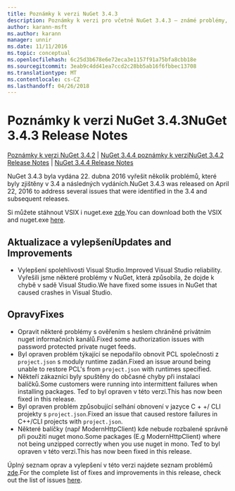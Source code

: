 ```yaml
---
title: Poznámky k verzi NuGet 3.4.3
description: Poznámky k verzi pro včetně NuGet 3.4.3 – známé problémy, opravy chyb, přidaných funkcí a chcete.
author: karann-msft
ms.author: karann
manager: unnir
ms.date: 11/11/2016
ms.topic: conceptual
ms.openlocfilehash: 6c25d3b678e6e72eca3e1157f91a75bfa8cbb18e
ms.sourcegitcommit: 3eab9c4dd41ea7ccd2c28bb5ab16f6fbbec13708
ms.translationtype: MT
ms.contentlocale: cs-CZ
ms.lasthandoff: 04/26/2018
---
```

# <a name="nuget-343-release-notes"></a><span data-ttu-id="31a7b-103">Poznámky k verzi NuGet 3.4.3</span><span class="sxs-lookup"><span data-stu-id="31a7b-103">NuGet 3.4.3 Release Notes</span></span>

<span data-ttu-id="31a7b-104">[Poznámky k verzi NuGet 3.4.2](../release-notes/nuget-3.4.2.md) | [NuGet 3.4.4 poznámky k verzi](../release-notes/nuget-3.4.4.md)</span><span class="sxs-lookup"><span data-stu-id="31a7b-104">[NuGet 3.4.2 Release Notes](../release-notes/nuget-3.4.2.md) | [NuGet 3.4.4 Release Notes](../release-notes/nuget-3.4.4.md)</span></span>

<span data-ttu-id="31a7b-105">NuGet 3.4.3 byla vydána 22. dubna 2016 vyřešit několik problémů, které byly zjištěny v 3.4 a následných vydáních.</span><span class="sxs-lookup"><span data-stu-id="31a7b-105">NuGet 3.4.3 was released on April 22, 2016 to address several issues that were identified in the 3.4 and subsequent releases.</span></span>

<span data-ttu-id="31a7b-106">Si můžete stáhnout VSIX i nuget.exe [zde](https://dist.nuget.org/index.html).</span><span class="sxs-lookup"><span data-stu-id="31a7b-106">You can download both the VSIX and nuget.exe [here](https://dist.nuget.org/index.html).</span></span>

## <a name="updates-and-improvements"></a><span data-ttu-id="31a7b-107">Aktualizace a vylepšení</span><span class="sxs-lookup"><span data-stu-id="31a7b-107">Updates and Improvements</span></span>

* <span data-ttu-id="31a7b-108">Vylepšení spolehlivosti Visual Studio.</span><span class="sxs-lookup"><span data-stu-id="31a7b-108">Improved Visual Studio reliability.</span></span> <span data-ttu-id="31a7b-109">Vyřešili jsme některé problémy v NuGet, která způsobila, že dojde k chybě v sadě Visual Studio.</span><span class="sxs-lookup"><span data-stu-id="31a7b-109">We have fixed some issues in NuGet that caused crashes in Visual Studio.</span></span>

## <a name="fixes"></a><span data-ttu-id="31a7b-110">Opravy</span><span class="sxs-lookup"><span data-stu-id="31a7b-110">Fixes</span></span>

* <span data-ttu-id="31a7b-111">Opravit některé problémy s ověřením s heslem chráněné privátním nuget informačních kanálů.</span><span class="sxs-lookup"><span data-stu-id="31a7b-111">Fixed some authorization issues with password protected private nuget feeds.</span></span>
* <span data-ttu-id="31a7b-112">Byl opraven problém týkající se nepodařilo obnovit PCL společnosti z `project.json` s moduly runtime zadán.</span><span class="sxs-lookup"><span data-stu-id="31a7b-112">Fixed an issue around being unable to restore PCL's from `project.json` with runtimes specified.</span></span>
* <span data-ttu-id="31a7b-113">Někteří zákazníci byly spuštěny do občasné chyby při instalaci balíčků.</span><span class="sxs-lookup"><span data-stu-id="31a7b-113">Some customers were running into intermittent failures when installing packages.</span></span> <span data-ttu-id="31a7b-114">Teď to byl opraven v této verzi.</span><span class="sxs-lookup"><span data-stu-id="31a7b-114">This has now been fixed in this release.</span></span>
* <span data-ttu-id="31a7b-115">Byl opraven problém způsobující selhání obnovení v jazyce C + +/ CLI projekty s `project.json`.</span><span class="sxs-lookup"><span data-stu-id="31a7b-115">Fixed an issue that caused restore failures in C++/CLI projects with `project.json`.</span></span>
* <span data-ttu-id="31a7b-116">Některé balíčky (např ModernHttpClient) kde nebude rozbalené správně při použití nuget mono.</span><span class="sxs-lookup"><span data-stu-id="31a7b-116">Some packages (E.g ModernHttpClient) where not being unzipped correctly when you use nuget in mono.</span></span> <span data-ttu-id="31a7b-117">Teď to byl opraven v této verzi.</span><span class="sxs-lookup"><span data-stu-id="31a7b-117">This has now been fixed in this release.</span></span>

<span data-ttu-id="31a7b-118">Úplný seznam oprav a vylepšení v této verzi najdete seznam problémů [zde](https://github.com/NuGet/Home/issues?q=is%3Aissue+milestone%3A3.4.3+is%3Aclosed).</span><span class="sxs-lookup"><span data-stu-id="31a7b-118">For the complete list of fixes and improvements in this release, check out the list of issues [here](https://github.com/NuGet/Home/issues?q=is%3Aissue+milestone%3A3.4.3+is%3Aclosed).</span></span>
